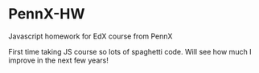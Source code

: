 # PennX-HW
Javascript homework for EdX course from PennX

First time taking JS course so lots of spaghetti code. Will see how much I improve in the next few years!
